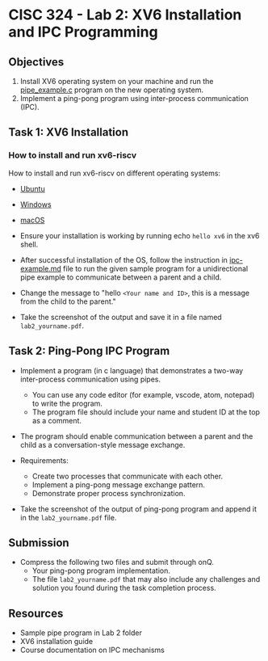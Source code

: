 # CISC 324 - Lab 2: XV6 Installation and IPC Programming

## Objectives
1. Install XV6 operating system on your machine and run the [pipe_example.c](./pipe_example.c) program on the new operating system.
2. Implement a ping-pong program using inter-process communication (IPC).    

## Task 1: XV6 Installation
<!-- - Follow the installation instructions provided in [install-xv6-riscv.md](../../install-xv6-riscv.md) -->

### How to install and run xv6-riscv

How to install and run xv6-riscv on different operating systems:

- [Ubuntu](install-xv6-riscv.md#how-to-install-and-run-xv6-riscv-on-ubuntu)

- [Windows](install-xv6-riscv.md#how-to-install-and-run-xv6-riscv-on-windows)

- [macOS](install-xv6-riscv.md#how-to-install-and-run-xv6-riscv-on-macos)

- Ensure your installation is working by running echo `hello xv6` in the xv6 shell.

- After successful installation of the OS, follow the instruction in [ipc-example.md](./ipc-example.md) file to run the given sample program for a unidirectional pipe example to communicate between a parent and a child.

- Change the message to "hello `<Your name and ID>`, this is a message from the child to the parent."

- Take the screenshot of the output and save it in a file named `lab2_yourname.pdf`.

## Task 2: Ping-Pong IPC Program
- Implement a program (in c language) that demonstrates a two-way inter-process communication using pipes.
    - You can use any code editor (for example, vscode, atom, notepad) to write the program.
    - The program file should include your name and student ID at the top as a comment.
- The program should enable communication between a parent and the child as a conversation-style message exchange.

- Requirements:
    - Create two processes that communicate with each other.
    - Implement a ping-pong message exchange pattern.
    - Demonstrate proper process synchronization.

- Take the screenshot of the output of ping-pong program and append it in the `lab2_yourname.pdf` file.

## Submission

- Compress the following two files and submit through onQ.
    - Your ping-pong program implementation.
    - The file `lab2_yourname.pdf` that may also include any challenges and solution you found during the task completion process.

## Resources
- Sample pipe program in Lab 2 folder
- XV6 installation guide
- Course documentation on IPC mechanisms